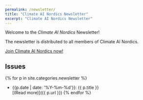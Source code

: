 ```yaml
---
permalink: /newsletter/
title: "Climate AI Nordics Newsletter"
excerpt: "Climate AI Nordics Newsletter"
---
```



Welcome to the _Climate AI Nordics_ Newsletter!

The newsletter is distributed to all members of Climate AI Nordics.

[Join Climate AI Nordics now!](/join/)

## Issues

{% for p in site.categories.newsletter %}
* {{p.date | date: '%Y-%m-%d'}}: {{ p.title }}\
[(Read more)]({{ p.url }})
{% endfor %}



